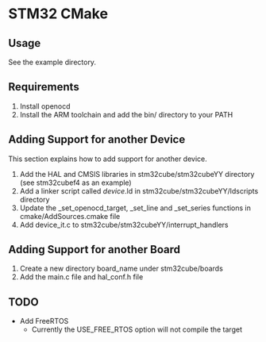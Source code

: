 # STM32 CMake

## Usage
See the example directory.

## Requirements
1. Install openocd
2. Install the ARM toolchain and add the bin/ directory to your PATH

## Adding Support for another Device
This section explains how to add support for another device.

1. Add the HAL and CMSIS libraries in stm32cube/stm32cubeYY directory (see stm32cubef4 as an example)
2. Add a linker script called *device*.ld in stm32cube/stm32cubeYY/ldscripts directory
3. Update the \_set\_openocd\_target, \_set\_line and \_set\_series functions in cmake/AddSources.cmake file
4. Add device\_it.c to stm32cube/stm32cubeYY/interrupt_handlers

## Adding Support for another Board
1. Create a new directory board_name under stm32cube/boards
2. Add the main.c file and hal_conf.h file

## TODO
- Add FreeRTOS
    - Currently the USE\_FREE\_RTOS option will not compile the target